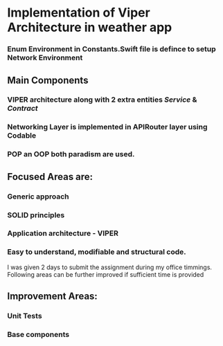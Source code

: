 
# Implementation of Viper Architecture in weather app

### Enum Environment in Constants.Swift file is defince to setup Network Environment

## Main Components
### VIPER architecture along with 2 extra entities *Service* & *Contract* 
### Networking Layer is implemented in APIRouter layer using Codable
### POP an OOP both paradism are used.


## Focused Areas are:
### Generic approach
### SOLID principles
### Application architecture - VIPER 
### Easy to understand, modifiable and structural code. 


I was given 2 days to submit the assignment during my office timmings. Following areas can be further improved if sufficient time is provided


## Improvement Areas:
### Unit Tests
### Base components


